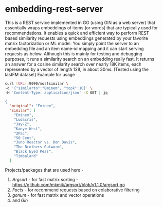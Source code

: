 # embedding-rest-server

This is a REST service implemented in GO (using GIN as a web server) that essentially wraps embeddings of items (or words) that are typically used for recommendations. It enables a quick and efficient way to perform REST based similarity requests using embeddings generated by your favorite matrix factorization or ML model. You simply point the server to an embedding file and an item name-id mapping and it can start serving requests as below.
Although this is mainly for testing and debugging purposes, it runs a similarity search on an embedding really fast.
It returns an answer for a cosine similarity search over nearly 18K items, each represented by a vector of length 128, in about 30ms.
(Tested using the lastFM dataset)
Example for usage
```bash
curl [URL]:9090/mostsimilar \
-d '{"similarto":"Eminem", "topk":10}' \
-H 'Content-Type: application/json' -X GET | jq

```

```json
{
  "original": "Eminem",
  "similar": [
    "Eminem",
    "Ludacris",
    "Jay-Z",
    "Kanye West",
    "2Pac",
    "50 Cent",
    "Juno Reactor vs. Don Davis",
    "The Brothers Gutworm",
    "Black Eyed Peas",
    "Timbaland"
  ]

```

Projects/packages that are used here - 
1. *Argsort* - for fast matrix sorting  -  https://github.com/mkmik/argsort/blob/v1.1.0/argsort.go
2. *Facts* - for recommend requests based on colaborative filtering
3. *gonum* - for fast matrix and vector operations
4. and *Gin*


